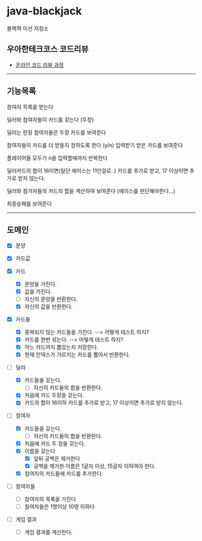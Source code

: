 # java-blackjack

블랙잭 미션 저장소

## 우아한테크코스 코드리뷰

- [온라인 코드 리뷰 과정](https://github.com/woowacourse/woowacourse-docs/blob/master/maincourse/README.md)

---
## 기능목록
참여자 목록을 받는다

딜러와 참여자들이 카드를 갖는다 (두장)

딜러는 한장 참여자들은 두장 카드를 보여준다

참여자들이 카드를 더 받을지 정하도록 한다 (y/n) 입력받기
받은 카드를 보여준다

플레이어들 모두가 n을 입력할때까지 반복한다

딜러카드의 합이 16이면(일단 에이스는 11인걸로..) 카드를 추가로 받고, 17 이상이면 추가로 받지 않는다.

딜러와 참가자들의 카드의 합을 계산하여 보여준다 (에이스를 판단해야한다...)

최종승패를 보여준다

--- 
## 도메인
- [x] 문양
- [x] 카드값

- [x] 카드
  - [x] 문양을 가진다.
  - [x] 값을 가진다.
  - [ ] 자신의 문양을 반환한다.
  - [x] 자신의 값을 반환한다.

- [x] 카드들
  - [x] 중복되지 않는 카드들을 가진다. --> 어떻게 테스트 하지?
  - [x] 카드를 한번 섞는다. --> 어떻게 테스트 하지?
  - [x] 어느 카드까지 뽑았는지 저장한다.
  - [x] 현재 인덱스가 가르키는 카드를 뽑아서 반환한다.

- [ ] 딜러
  - [x] 카드들을 갖는다.
    - [ ] 자신의 카드들의 합을 반환한다.
  - [x] 처음에 카드 두장을 갖는다.
  - [x] 카드의 합이 16이하 카드를 추가로 받고, 17 이상이면 추가로 받지 않는다.
  
- [ ] 참여자
  - [x] 카드들을 갖는다.
    - [ ] 자신의 카드들의 합을 반환한다.
  - [x] 처음에 카드 두 장을 갖는다.
  - [x] 이름을 갖는다
    - [x] 앞뒤 공백은 제거한다
    - [x] 공백을 제거한 이름은 1글자 이상, 15글자 이하여야 한다.
  - [x] 참여자의 카드들에 카드를 추가한다.

- [ ] 참여자들 
  - [ ] 참여자의 목록을 가진다
  - [ ] 참여자들은 1명이상 10명 이하다

- [ ] 게임 결과
  - [ ] 게임 결과를 계산한다.
